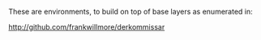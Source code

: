 
These are environments, to build on top of base layers as 
enumerated in:

http://github.com/frankwillmore/derkommissar
